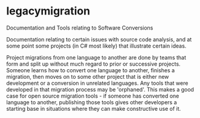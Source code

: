 legacymigration
===============

Documentation and Tools relating to Software Conversions

Documentation relating to certain issues with source code analysis, and at some point some projects (in C# most likely) that illustrate certain ideas.

Project migrations from one language to another are done by teams that form and split up without much regard to prior or successive projects.  Someone learns how to convert one language to another, finishes a migration, then moves on to some other project that is either new development or a conversion in unrelated languages. Any tools that were developed in that migration process may be 'orphaned'.  This makes a good case for open source migration tools - if someone has converted one language to another, publishing those tools gives other developers a starting base in situations where they can make constructive use of it.
